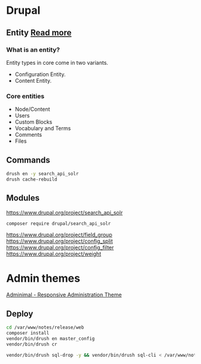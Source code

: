 # Drupal

## Entity [Read more](https://www.drupal.org/docs/8/api/entity-api)
### What is an entity?
Entity types in core come in two variants.
- Configuration Entity.
- Content Entity.

### Core entities
- Node/Content
- Users
- Custom Blocks
- Vocabulary and Terms
- Comments
- Files

## Commands
```bash
drush en -y search_api_solr
drush cache-rebuild
```

## Modules
https://www.drupal.org/project/search_api_solr
```bash
composer require drupal/search_api_solr
```
https://www.drupal.org/project/field_group
https://www.drupal.org/project/config_split
https://www.drupal.org/project/config_filter
https://www.drupal.org/project/weight

# Admin themes
[Adminimal - Responsive Administration Theme](https://www.drupal.org/project/adminimal_theme)
## Deploy
```bash
cd /var/www/notes/release/web
composer install
vendor/bin/drush en master_config
vendor/bin/drush cr

vendor/bin/drush sql-drop -y && vendor/bin/drush sql-cli < /var/www/notes/release/backup/notes.sql;
```
